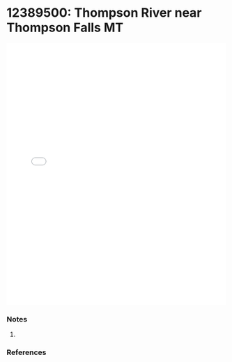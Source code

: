 # 12389500: Thompson River near Thompson Falls MT

<iframe src="/distribution_estimation/_static/stations/12389500_fdc.html" width="100%" height="600" frameborder="0"></iframe>

### Notes
1. 

### References

